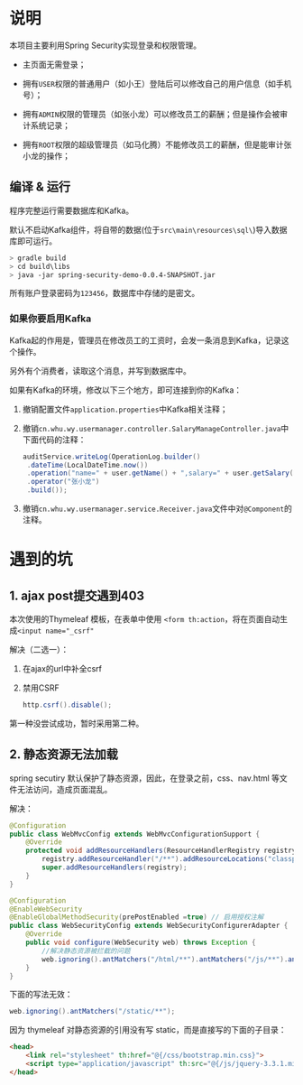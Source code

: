 # 说明

本项目主要利用Spring Security实现登录和权限管理。

- 主页面无需登录；

- 拥有`USER`权限的普通用户（如小王）登陆后可以修改自己的用户信息（如手机号）；
- 拥有`ADMIN`权限的管理员（如张小龙）可以修改员工的薪酬；但是操作会被审计系统记录；
- 拥有`ROOT`权限的超级管理员（如马化腾）不能修改员工的薪酬，但是能审计张小龙的操作；



## 编译 &  运行
程序完整运行需要数据库和Kafka。

默认不启动Kafka组件，将自带的数据(位于`src\main\resources\sql\`)导入数据库即可运行。
```bash
> gradle build
> cd build\libs
> java -jar spring-security-demo-0.0.4-SNAPSHOT.jar
```

所有账户登录密码为`123456`，数据库中存储的是密文。

### 如果你要启用Kafka

Kafka起的作用是，管理员在修改员工的工资时，会发一条消息到Kafka，记录这个操作。

另外有个消费者，读取这个消息，并写到数据库中。

如果有Kafka的环境，修改以下三个地方，即可连接到你的Kafka：

1. 撤销配置文件`application.properties`中Kafka相关注释；

2. 撤销`cn.whu.wy.usermanager.controller.SalaryManageController.java`中下面代码的注释：

   ```java
   auditService.writeLog(OperationLog.builder()
   	.dateTime(LocalDateTime.now())
   	.operation("name=" + user.getName() + ",salary=" + user.getSalary())
   	.operator("张小龙")
   	.build());
   ```

3. 撤销`cn.whu.wy.usermanager.service.Receiver.java`文件中对`@Component`的注释。



# 遇到的坑

## 1. ajax post提交遇到403  
本次使用的Thymeleaf 模板，在表单中使用 `<form th:action`，将在页面自动生成`<input name="_csrf"`   

解决（二选一）：  

1. 在ajax的url中补全csrf

2. 禁用CSRF    
    ```java
    http.csrf().disable();
    ```

第一种没尝试成功，暂时采用第二种。

## 2. 静态资源无法加载

spring secutiry 默认保护了静态资源，因此，在登录之前，css、nav.html 等文件无法访问，造成页面混乱。  

解决：  

```java
@Configuration
public class WebMvcConfig extends WebMvcConfigurationSupport {
    @Override
    protected void addResourceHandlers(ResourceHandlerRegistry registry) {
        registry.addResourceHandler("/**").addResourceLocations("classpath:/static/");
        super.addResourceHandlers(registry);
    }
}
```

```java
@Configuration
@EnableWebSecurity
@EnableGlobalMethodSecurity(prePostEnabled =true) // 启用授权注解
public class WebSecurityConfig extends WebSecurityConfigurerAdapter {
	@Override
    public void configure(WebSecurity web) throws Exception {
        //解决静态资源被拦截的问题
        web.ignoring().antMatchers("/html/**").antMatchers("/js/**").antMatchers("/css/**");
    }
}
```

下面的写法无效：

```java
web.ignoring().antMatchers("/static/**"); 
```

因为 thymeleaf 对静态资源的引用没有写 static，而是直接写的下面的子目录：

```html
<head>
    <link rel="stylesheet" th:href="@{/css/bootstrap.min.css}">
    <script type="application/javascript" th:src="@{/js/jquery-3.3.1.min.js}"></script>
</head>
```








